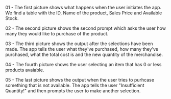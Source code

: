 01 - The first picture shows what happens when the user initiates the app.  We find a table with the ID, Name of the product, Sales Price and Available Stock.

02 - The second picture shows the second prompt which asks the user how many they would like to purchase of the product.

03 - The third picture shows the output after the selections have been made.  The app tells the user what they've purchased, how many they've purchased, what the total cost is and the new quantity of the merchandise. 

04 - The fourth picture shows the user selecting an item that has 0 or less products avaiable.

05 - The last picture shows the output when the user tries to purhcase something that is not available.  The app tells the user "Insufficient Quantity!" and then prompts the user to make another selection.